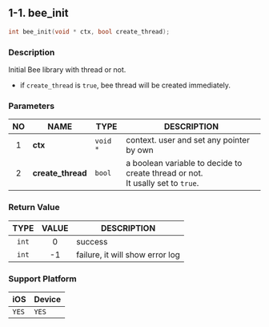 ## 1-1. bee_init

```c
int bee_init(void * ctx, bool create_thread);
```

### Description

Initial Bee library with thread or not.

* if `create_thread` is `true`, bee thread will be created immediately.

### Parameters

| NO | NAME | TYPE | DESCRIPTION |
| :--: | -- | -- | -- |
| 1 | **ctx** | `void *` | context. user and set any pointer by own |
| 2 | **create_thread** | `bool` | a boolean variable to decide to create thread or not.<br> It usally set to `true`. |

### Return Value

| TYPE | VALUE | DESCRIPTION |
| :--: | :--: | -- |
| `int` | 0 | success |
| `int` | -1 | failure, it will show error log |

### Support Platform

| iOS | Device |
| -- | -- |
| `YES` | `YES` |
